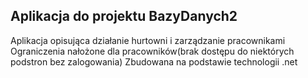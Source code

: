 <h2>Aplikacja do projektu BazyDanych2</h2>

Aplikacja opisująca działanie hurtowni i zarządzanie pracownikami Ograniczenia nałożone dla pracowników(brak dostępu do niektórych podstron bez zalogowania) Zbudowana na podstawie technologii .net
